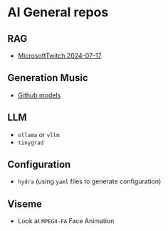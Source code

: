 # AI General repos

## RAG

- [MicrosoftTwitch 2024-07-17](https://github.com/ytang07/rag_cookbooks)

## Generation Music

- [Github models](https://github.com/nicolaus625/FM4Music)

## LLM

- `ollama` or `vllm`
- `tinygrad`

## Configuration

- `hydra` (using `yaml` files to generate configuration)

## Viseme

- Look at `MPEG4-FA` Face Animation
